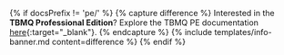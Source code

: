{% if docsPrefix != 'pe/' %}
{% capture difference %}
Interested in the **TBMQ Professional Edition**? Explore the TBMQ PE documentation [here](/docs/pe/mqtt-broker/getting-started/){:target="_blank"}.
{% endcapture %}
{% include templates/info-banner.md content=difference %}
{% endif %}